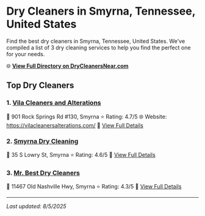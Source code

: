 # Dry Cleaners in Smyrna, Tennessee, United States

Find the best dry cleaners in Smyrna, Tennessee, United States. We've compiled a list of 3 dry cleaning services to help you find the perfect one for your needs.

🌐 **[View Full Directory on DryCleanersNear.com](https://drycleanersnear.com/city/US/Tennessee/Smyrna)**

## Top Dry Cleaners

### 1. [Vila Cleaners and Alterations](https://drycleanersnear.com/dryCleaner/6861efac6d1fa2e11f513834/vila-cleaners-and-alterations)
📍 901 Rock Springs Rd #130, Smyrna
⭐ Rating: 4.7/5
🌐 Website: https://vilacleanersalterations.com/
🔗 [View Full Details](https://drycleanersnear.com/dryCleaner/6861efac6d1fa2e11f513834/vila-cleaners-and-alterations)

### 2. [Smyrna Dry Cleaning](https://drycleanersnear.com/dryCleaner/6861efad6d1fa2e11f513c1d/smyrna-dry-cleaning)
📍 35 S Lowry St, Smyrna
⭐ Rating: 4.6/5
🔗 [View Full Details](https://drycleanersnear.com/dryCleaner/6861efad6d1fa2e11f513c1d/smyrna-dry-cleaning)

### 3. [Mr. Best Dry Cleaners](https://drycleanersnear.com/dryCleaner/6861efad6d1fa2e11f513c86/mr-best-dry-cleaners)
📍 11467 Old Nashville Hwy, Smyrna
⭐ Rating: 4.3/5
🔗 [View Full Details](https://drycleanersnear.com/dryCleaner/6861efad6d1fa2e11f513c86/mr-best-dry-cleaners)


---

*Last updated: 8/5/2025*
